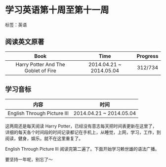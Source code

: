# 学习英语第十周至第十一周

标签：英语

## 阅读英文原著

| Book |Time | Progress |  
|:----:|  :----:| :----:|  
| Harry Potter And The Goblet of Fire| 2014.04.21 ~ 2014.05.04 | 312/734 | 



## 学习音标

| 内容 | 时间 |
|:--:|:--:|
|English Through Picture III| 2014.04.21 ~ 2014.05.04 |

这两周还是每天阅读 Harry Potter，已经没有意志每天把时间表更新在这里了，详细的每天各个时间段的时间记录都记在手机上，从睡觉，上网，学习，工作，到阅读，健身，娱乐。就不在这里重复了。

English Through Picture III 阅读完第二遍了。下面开始学习赖世雄的语法广播。


要坚持一年呢，别忘了～





